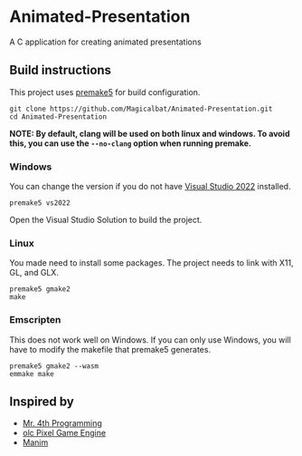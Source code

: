 # Animated-Presentation
A C application for creating animated presentations

## Build instructions
This project uses [premake5](https://premake.github.io/) for build configuration.
```
git clone https://github.com/Magicalbat/Animated-Presentation.git
cd Animated-Presentation
```
**NOTE: By default, clang will be used on both linux and windows. To avoid this, you can use the `--no-clang` option when running premake.**
### Windows
You can change the version if you do not have [Visual Studio 2022](https://visualstudio.microsoft.com/vs/) installed.
```
premake5 vs2022
```
Open the Visual Studio Solution to build the project.
### Linux
You made need to install some packages. The project needs to link with X11, GL, and GLX.
```
premake5 gmake2
make
```
### Emscripten
This does not work well on Windows. If you can only use Windows, you will have to modify the makefile that premake5 generates.
```
premake5 gmake2 --wasm
emmake make
```

## Inspired by
- [Mr. 4th Programming](https://www.youtube.com/c/Mr4thProgramming)
- [olc Pixel Game Engine](https://github.com/OneLoneCoder/olcPixelGameEngine)
- [Manim](https://github.com/3b1b/manim)

